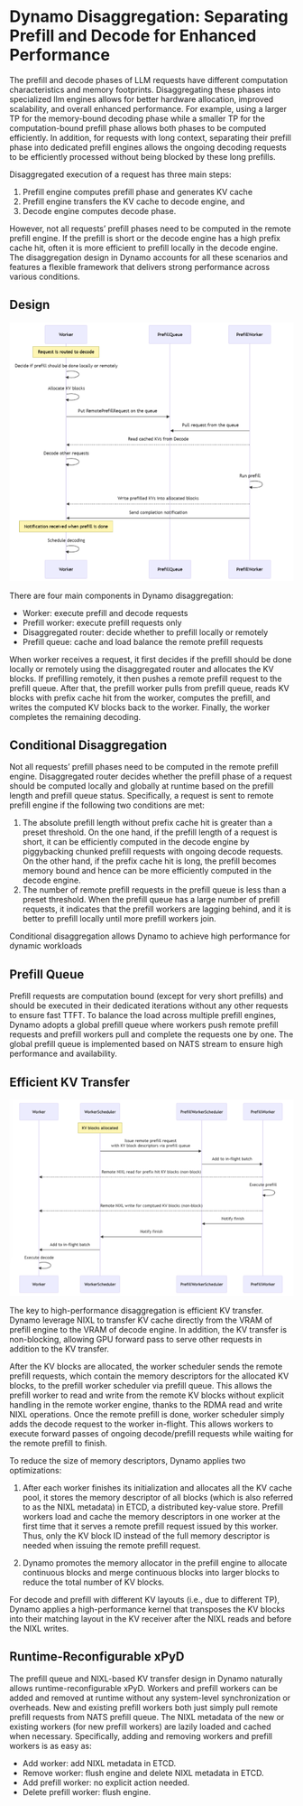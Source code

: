 # Dynamo Disaggregation: Separating Prefill and Decode for Enhanced Performance

The prefill and decode phases of LLM requests have different computation characteristics and memory footprints. Disaggregating these phases into specialized llm engines allows for better hardware allocation, improved scalability, and overall enhanced performance. For example, using a larger TP for the memory-bound decoding phase while a smaller TP for the computation-bound prefill phase allows both phases to be computed efficiently. In addition, for requests with long context, separating their prefill phase into dedicated prefill engines allows the ongoing decoding requests to be efficiently processed without being blocked by these long prefills. 

Disaggregated execution of a request has three main steps: 
1. Prefill engine computes prefill phase and generates KV cache
2. Prefill engine transfers the KV cache to decode engine, and 
3. Decode engine computes decode phase. 

However, not all requests’ prefill phases need to be computed in the remote prefill engine. If the prefill is short or the decode engine has a high prefix cache hit, often it is more efficient to prefill locally in the decode engine. The disaggregation design in Dynamo accounts for all these scenarios and features a flexible framework that delivers strong performance across various conditions.


## Design

![](images/disagg_design.png)

There are four main components in Dynamo disaggregation:
- Worker: execute prefill and decode requests
- Prefill worker: execute prefill requests only
- Disaggregated router: decide whether to prefill locally or remotely
- Prefill queue: cache and load balance the remote prefill requests

When worker receives a request, it first decides if the prefill should be done locally or remotely using the disaggregated router and allocates the KV blocks. If prefilling remotely, it then pushes a remote prefill request to the prefill queue. After that, the prefill worker pulls from prefill queue, reads KV blocks with prefix cache hit from the worker, computes the prefill, and writes the computed KV blocks back to the worker. Finally, the worker completes the remaining decoding.

## Conditional Disaggregation

Not all requests’ prefill phases need to be computed in the remote prefill engine. Disaggregated router decides whether the prefill phase of a request should be computed locally and globally at runtime based on the prefill length and prefill queue status. Specifically, a request is sent to remote prefill engine if the following two conditions are met:
1. The absolute prefill length without prefix cache hit is greater than a preset threshold. On the one hand, if the prefill length of a request is short, it can be efficiently computed in the decode engine by piggybacking chunked prefill requests with ongoing decode requests. On the other hand, if the prefix cache hit is long, the prefill becomes memory bound and hence can be more efficiently computed in the decode engine.
2. The number of remote prefill requests in the prefill queue is less than a preset threshold. When the prefill queue has a large number of prefill requests, it indicates that the prefill workers are lagging behind, and it is better to prefill locally until more prefill workers join.

Conditional disaggregation allows Dynamo to achieve high performance for dynamic workloads

## Prefill Queue

Prefill requests are computation bound (except for very short prefills) and should be executed in their dedicated iterations without any other requests to ensure fast TTFT. To balance the load across multiple prefill engines, Dynamo adopts a global prefill queue where workers push remote prefill requests and prefill workers pull and complete the requests one by one. The global prefill queue is implemented based on NATS stream to ensure high performance and availability. 

## Efficient KV Transfer

![](images/kv_transfer.png)

The key to high-performance disaggregation is efficient KV transfer. Dynamo leverage NIXL to transfer KV cache directly from the VRAM of prefill engine to the VRAM of decode engine. In addition, the KV transfer is non-blocking, allowing GPU forward pass to serve other requests in addition to the KV transfer.

After the KV blocks are allocated, the worker scheduler sends the remote prefill requests, which contain the memory descriptors for the allocated KV blocks, to the prefill worker scheduler via prefill queue. This allows the prefill worker to read and write from the remote KV blocks without explicit handling in the remote worker engine, thanks to the RDMA read and write NIXL operations. Once the remote prefill is done, worker scheduler simply adds the decode request to the worker in-flight. This allows workers to execute forward passes of ongoing decode/prefill requests while waiting for the remote prefill to finish. 

To reduce the size of memory descriptors, Dynamo applies two optimizations:
1. After each worker finishes its initialization and allocates all the KV cache pool, it stores the memory descriptor of all blocks (which is also referred to as the NIXL metadata) in ETCD, a distributed key-value store. Prefill workers load and cache the memory descriptors in one worker at the first time that it serves a remote prefill request issued by this worker. Thus, only the KV block ID instead of the full memory descriptor is needed when issuing the remote prefill request.

2. Dynamo promotes the memory allocator in the prefill engine to allocate continuous blocks and merge continuous blocks into larger blocks to reduce the total number of KV blocks.

For decode and prefill with different KV layouts (i.e., due to different TP), Dynamo applies a high-performance kernel that transposes the KV blocks into their matching layout in the KV receiver after the NIXL reads and before the NIXL writes.

## Runtime-Reconfigurable xPyD

The prefill queue and NIXL-based KV transfer design in Dynamo naturally allows runtime-reconfigurable xPyD. Workers and prefill workers can be added and removed at runtime without any system-level synchronization or overheads. New and existing prefill workers both just simply pull remote prefill requests from NATS prefill queue. The NIXL metadata of the new or existing workers (for new prefill workers) are lazily loaded and cached when necessary. Specifically, adding and removing workers and prefill workers is as easy as:

- Add worker: add NIXL metadata in ETCD.
- Remove worker: flush engine and delete NIXL metadata in ETCD.
- Add prefill worker: no explicit action needed. 
- Delete prefill worker: flush engine.

